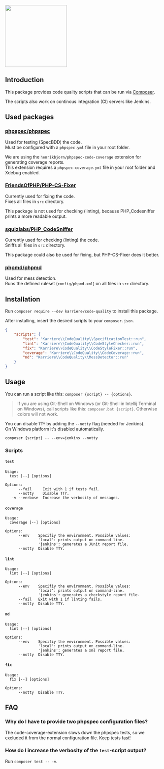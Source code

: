 <img width="200" src="//www.karriere.at/images/layout/katlogo.svg">

## Introduction

This package provides code quality scripts that can be run via
[Composer](https://github.com/composer/composer).

The scripts also work on continous integration (CI) servers like Jenkins. 

## Used packages

### [phpspec/phpspec](https://github.com/phpspec/phpspec)

Used for testing (SpecBDD) the code.   
Must be configured with a `phpspec.yml` file in your root folder.

We are using the `henrikbjorn/phpspec-code-coverage` extension for generating coverage reports.   
This extension requires a `phpspec-coverage.yml` file in your root folder and Xdebug enabled.

### [FriendsOfPHP/PHP-CS-Fixer](https://github.com/FriendsOfPHP/PHP-CS-Fixer)

Currently used for fixing the code.   
Fixes all files in `src` directory.

This package is not used for checking (linting), because PHP_Codesniffer prints a 
more readable output.

### [squizlabs/PHP_CodeSniffer](https://github.com/squizlabs/PHP_CodeSniffer)

Currently used for checking (linting) the code.   
Sniffs all files in `src` directory.

This package could also be used for fixing, but PHP-CS-Fixer does it better.

### [phpmd/phpmd](https://github.com/phpmd/phpmd)

Used for mess detection.   
Runs the defined ruleset (`config/phpmd.xml`) on all files in `src` directory.

## Installation

Run `composer require --dev karriere/code-quality` to install this package.

After installing, insert the desired scripts to your `composer.json`.

```json
{
    "scripts": {
        "test": "Karriere\\CodeQuality\\SpecificationTest::run",
        "lint": "Karriere\\CodeQuality\\CodeStyleChecker::run",
        "fix": "Karriere\\CodeQuality\\CodeStyleFixer::run",
        "coverage": "Karriere\\CodeQuality\\CodeCoverage::run",
        "md": "Karriere\\CodeQuality\\MessDetector::run"
    }
}
```

## Usage

You can run a script like this: `composer {script} -- {options}`.

> If you are using Git-Shell on Windows (or Git-Shell in Intellij 
> Terminal on Windows), call scripts like this: `composer.bat {script}`.
> Otherwise colors will not work.

You can disable `TTY` by adding the `--notty` flag (needed for Jenkins).   
On Windows platform it's disabled automatically.

```
composer {script} -- --env=jenkins --notty
```

### Scripts

#### `test`

```
Usage:
  test [--] [options]

Options:
      --fail     Exit with 1 if tests fail.
      --notty    Disable TTY.
   -v --verbose  Increase the verbosity of messages.
```

#### `coverage`

```
Usage:
  coverage [--] [options]

Options:
      --env    Specifiy the environment. Possible values:
               'local': prints output on command-line.
               'jenkins': generates a JUnit report file.
      --notty  Disable TTY.

```

#### `lint`

```
Usage:
  lint [--] [options]

Options:
      --env    Specifiy the environment. Possible values:
               'local': prints output on command-line.
               'jenkins': generates a checkstyle report file.
      --fail   Exit with 1 if linting fails.
      --notty  Disable TTY.
```

#### `md`

```
Usage:
  lint [--] [options]

Options:
      --env    Specifiy the environment. Possible values:
               'local': prints output on command-line.
               'jenkins': generates a xml report file.
      --notty  Disable TTY.
```

#### `fix`

```
Usage:
  fix [--] [options]

Options:
      --notty  Disable TTY.
```

## FAQ

### Why do I have to provide two phpspec configuration files?

The code-coverage-extension slows down the phpspec tests, so we excluded it from the
normal configuration file. Keep tests fast!

### How do I increase the verbosity of the `test`-script output?

Run `composer test -- -v`.
